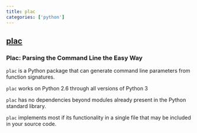 ```yaml
---
title: plac
categories: ['python']
---
```

## [plac](https://github.com/ialbert/plac)

### Plac: Parsing the Command Line the Easy Way


`plac` is a Python package that can generate command line parameters
from function signatures.

`plac` works on Python 2.6 through all versions of Python 3

`plac` has no dependencies beyond modules already present in the Python
standard library.

`plac` implements most if its functionality in a single file that may be
included in your source code.
